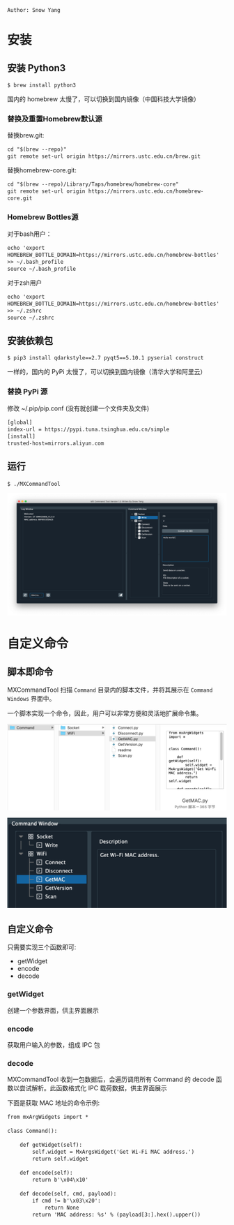 ```
Author: Snow Yang
```

# 安装

## 安装 Python3 

```
$ brew install python3
```

国内的 homebrew 太慢了，可以切换到国内镜像（中国科技大学镜像）

### 替换及重置Homebrew默认源

替换brew.git:
```
cd "$(brew --repo)"
git remote set-url origin https://mirrors.ustc.edu.cn/brew.git
```

替换homebrew-core.git:
```
cd "$(brew --repo)/Library/Taps/homebrew/homebrew-core"
git remote set-url origin https://mirrors.ustc.edu.cn/homebrew-core.git
```

### Homebrew Bottles源

对于bash用户：

```
echo 'export HOMEBREW_BOTTLE_DOMAIN=https://mirrors.ustc.edu.cn/homebrew-bottles' >> ~/.bash_profile
source ~/.bash_profile
```

对于zsh用户

```
echo 'export HOMEBREW_BOTTLE_DOMAIN=https://mirrors.ustc.edu.cn/homebrew-bottles' >> ~/.zshrc
source ~/.zshrc
```

## 安装依赖包

```
$ pip3 install qdarkstyle==2.7 pyqt5==5.10.1 pyserial construct
```

一样的，国内的 PyPi 太慢了，可以切换到国内镜像（清华大学和阿里云）

### 替换 PyPi 源

修改 ~/.pip/pip.conf (没有就创建一个文件夹及文件)

```
[global]
index-url = https://pypi.tuna.tsinghua.edu.cn/simple
[install]
trusted-host=mirrors.aliyun.com
```

## 运行

```
$ ./MXCommandTool
```

![window](resources/window.png)

# 自定义命令

## 脚本即命令

MXCommandTool 扫描 `Command` 目录内的脚本文件，并将其展示在 `Command Windows` 界面中。

一个脚本实现一个命令，因此，用户可以非常方便和灵活地扩展命令集。

![commanddir](resources/commanddir.png)

![commandwindow](resources/commandwindow.png)

## 自定义命令

只需要实现三个函数即可:

* getWidget
* encode
* decode

### getWidget

创建一个参数界面，供主界面展示

### encode

获取用户输入的参数，组成 IPC 包

### decode

MXCommandTool 收到一包数据后，会遍历调用所有 Command 的 decode 函数以尝试解析。此函数格式化 IPC 载荷数据，供主界面展示

下面是获取 MAC 地址的命令示例:

```
from mxArgWidgets import *

class Command():

    def getWidget(self):
        self.widget = MxArgsWidget('Get Wi-Fi MAC address.')
        return self.widget

    def encode(self):
        return b'\x04\x10'

    def decode(self, cmd, payload):
        if cmd != b'\x03\x20':
            return None
        return 'MAC address: %s' % (payload[3:].hex().upper())
```